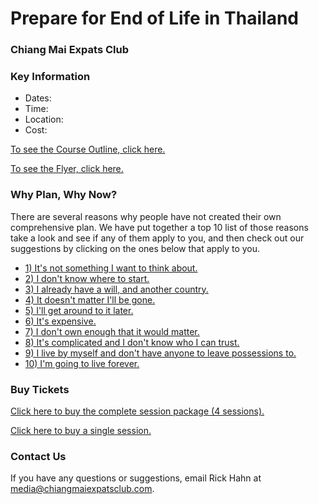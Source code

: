 # Prepare for End of Life in Thailand
### Chiang Mai Expats Club

### Key Information

* Dates:
* Time:
* Location:
* Cost:

[To see the Course Outline, click here.](http://www.bangkokpost.com)

[To see the Flyer, click here.](http://www.bangkokpost.com)

### Why Plan, Why Now?

There are several reasons why people have not created their own comprehensive plan. 
We have put together a top 10 list of those reasons take a look and see if any of them
apply to you, and then check out our suggestions by clicking on the ones below
that apply to you.

* [1) It's not something I want to think about.](reason-10.md)
* [2) I don't know where to start.](reason-10.md)
* [3) I already have a will, and another country.](reason-10.md)
* [4) It doesn't matter I'll be gone.](reason-10.md)
* [5) I'll get around to it later.](reason-10.md)
* [6) It's expensive.](reason-10.md)
* [7) I don't own enough that it would matter.](reason-10.md)
* [8) It's complicated and I don't know who I can trust.](reason-10.md)
* [9) I live by myself and don't have anyone to leave possessions to.](reason-10.md)
* [10) I'm going to live forever.](reason-10.md)

### Buy Tickets

[Click here to buy the complete session package (4 sessions).]()

[Click here to buy a single session.]()

### Contact Us

If you have any questions or suggestions, email Rick Hahn at media@chiangmaiexpatsclub.com.




